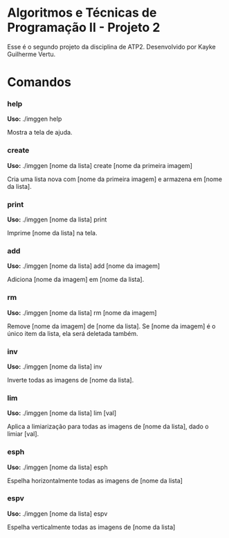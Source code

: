 # Algoritmos e Técnicas de Programação II - Projeto 2
Esse é o segundo projeto da disciplina de ATP2.
Desenvolvido por Kayke Guilherme Vertu.

<h1>Comandos</h1>

<h3>help</h3>
<p><b>Uso:</b> ./imggen help</p>
<p>Mostra a tela de ajuda.</p>
<h3>create</h3>
<p><b>Uso:</b> ./imggen [nome da lista] create [nome da primeira imagem]</p>
<p>Cria uma lista nova com [nome da primeira imagem] e armazena em [nome da lista].</p>
<h3>print</h3>
<p><b>Uso:</b> ./imggen [nome da lista] print</p>
<p>Imprime [nome da lista] na tela.</p>
<h3>add</h3>
<p><b>Uso:</b> ./imggen [nome da lista] add [nome da imagem]</p>
<p>Adiciona [nome da imagem] em [nome da lista].</p>
<h3>rm</h3>
<p><b>Uso:</b> ./imggen [nome da lista] rm [nome da imagem]</p>
<p>Remove [nome da imagem] de [nome da lista]. Se [nome da imagem] é o único item da lista, ela será deletada também.</p>
<h3>inv</h3>
<p><b>Uso:</b> ./imggen [nome da lista] inv</p>
<p>Inverte todas as imagens de [nome da lista].</p>
<h3>lim</h3>
<p><b>Uso:</b> ./imggen [nome da lista] lim [val]</p>
<p>Aplica a limiarização para todas as imagens de [nome da lista], dado o limiar [val].</p>
<h3>esph</h3>
<p><b>Uso:</b> ./imggen [nome da lista] esph</p>
<p>Espelha horizontalmente todas as imagens de [nome da lista]</p>
<h3>espv</h3>
<p><b>Uso:</b> ./imggen [nome da lista] espv</p>
<p>Espelha verticalmente todas as imagens de [nome da lista]</p>